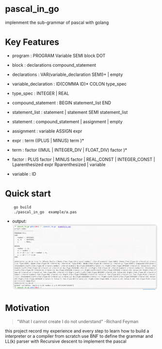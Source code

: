 # pascal_in_go
implenment the sub-grammar of pascal with golang   


# Key Features
- program : PROGRAM Variable SEMI block DOT

- block : declarations compound_statement

- declarations :  VAR(variable_declaration SEMI)+  | empty

- variable_declaration : ID(COMMA ID)* COLON type_spec

- type_spec : INTEGER | REAL

- compound_statement :  BEGIN   statement_list  END

- statement_list : statement | statement SEMI  statement_list

- statement :  compound_statement | assignment  | empty

- assignment :  variable  ASSIGN expr

- expr : term ((PLUS |  MINUS) term )*

- term : factor ((MUL | INTEGER_DIV | FLOAT_DIV) factor )*

- factor :  PLUS factor
		| MINUS factor
		| REAL_CONST
		| INTEGER_CONST
		| Lparenthesized expr Rparenthesized
		| variable

- variable :  ID



# Quick start

```
    go build
    ./pascal_in_go  example/a.pas

```

- output:
![output](./docs/ishot.png)

# Motivation
> "What I cannot create I do not understand"
> -Richard Feyman

this project record my experience and every step  to learn how to build a interpreter or a compiler from scratch 
use BNF to define the grammar  and LL(k) parser with Recursive descent to implement the pascal 
